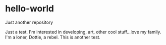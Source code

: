 # hello-world
Just another repository

Just a test.  I'm interested in developing, art, other cool stuff...love my family.  I'm a loner, Dottie, a rebel.
This is another test.
